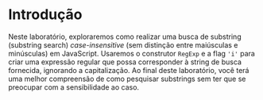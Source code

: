 # Introdução

Neste laboratório, exploraremos como realizar uma busca de substring (substring search) _case-insensitive_ (sem distinção entre maiúsculas e minúsculas) em JavaScript. Usaremos o construtor `RegExp` e a flag `'i'` para criar uma expressão regular que possa corresponder à string de busca fornecida, ignorando a capitalização. Ao final deste laboratório, você terá uma melhor compreensão de como pesquisar substrings sem ter que se preocupar com a sensibilidade ao caso.
